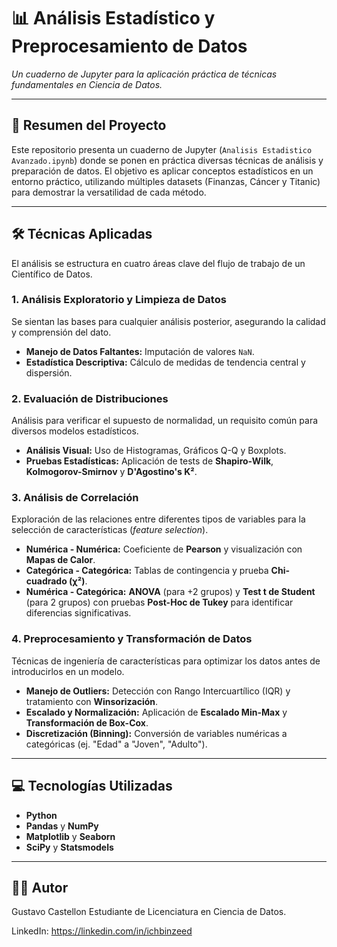 # 📊 Análisis Estadístico y Preprocesamiento de Datos
*Un cuaderno de Jupyter para la aplicación práctica de técnicas fundamentales en Ciencia de Datos.*

---

## 📝 Resumen del Proyecto
Este repositorio presenta un cuaderno de Jupyter (`Analisis Estadistico Avanzado.ipynb`) donde se ponen en práctica diversas técnicas de análisis y preparación de datos. El objetivo es aplicar conceptos estadísticos en un entorno práctico, utilizando múltiples datasets (Finanzas, Cáncer y Titanic) para demostrar la versatilidad de cada método.

---

## 🛠️ Técnicas Aplicadas
El análisis se estructura en cuatro áreas clave del flujo de trabajo de un Científico de Datos.

### 1. Análisis Exploratorio y Limpieza de Datos
Se sientan las bases para cualquier análisis posterior, asegurando la calidad y comprensión del dato.
- **Manejo de Datos Faltantes:** Imputación de valores `NaN`.
- **Estadística Descriptiva:** Cálculo de medidas de tendencia central y dispersión.

### 2. Evaluación de Distribuciones
Análisis para verificar el supuesto de normalidad, un requisito común para diversos modelos estadísticos.
- **Análisis Visual:** Uso de Histogramas, Gráficos Q-Q y Boxplots.
- **Pruebas Estadísticas:** Aplicación de tests de **Shapiro-Wilk**, **Kolmogorov-Smirnov** y **D'Agostino's K²**.

### 3. Análisis de Correlación
Exploración de las relaciones entre diferentes tipos de variables para la selección de características (*feature selection*).
- **Numérica - Numérica:** Coeficiente de **Pearson** y visualización con **Mapas de Calor**.
- **Categórica - Categórica:** Tablas de contingencia y prueba **Chi-cuadrado (χ²)**.
- **Numérica - Categórica:** **ANOVA** (para +2 grupos) y **Test t de Student** (para 2 grupos) con pruebas **Post-Hoc de Tukey** para identificar diferencias significativas.

### 4. Preprocesamiento y Transformación de Datos
Técnicas de ingeniería de características para optimizar los datos antes de introducirlos en un modelo.
- **Manejo de Outliers:** Detección con Rango Intercuartílico (IQR) y tratamiento con **Winsorización**.
- **Escalado y Normalización:** Aplicación de **Escalado Min-Max** y **Transformación de Box-Cox**.
- **Discretización (Binning):** Conversión de variables numéricas a categóricas (ej. "Edad" a "Joven", "Adulto").

---

## 💻 Tecnologías Utilizadas
- **Python**
- **Pandas** y **NumPy**
- **Matplotlib** y **Seaborn**
- **SciPy** y **Statsmodels**

---
## 👨‍💻 Autor
Gustavo Castellon
Estudiante de Licenciatura en Ciencia de Datos.

LinkedIn: https://linkedin.com/in/ichbinzeed
